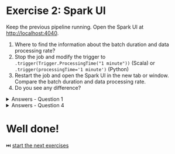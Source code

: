 # Exercise 2: Spark UI

Keep the previous pipeline running. Open the Spark UI at [http://localhost:4040](http://localhost:4040).

1. Where to find the information about the batch duration and data processing rate?
2. Stop the job and modify the trigger to `.trigger(Trigger.ProcessingTime("1 minute"))` (Scala) or `.trigger(processingTime='1 minute')` (Python)
3. Restart the job and open the Spark UI in the new tab or window. Compare the batch duration and data processing rate.
4. Do you see any difference?


<details>
<summary>Answers - Question 1</summary>
Under _Structured Streaming_ where the Streaming query statistics are displayed.
</details>

<details>
<summary>Answers - Question 4</summary>
Several aspects here:

* more rows are processed at once, the query waits 1 minute and takes more data at once
* it doesn't impact the execution time, though; our sink is not data-bounded; we print data which is stored in memory
  so there is no I/O impact because of the increased data volume; typically, it won't be the case if you use a I/O-bounded data sink
* there is less jobs executed in the Jobs section; it might be easier to follow
</details>

# Well done! 
⏭️ [start the next exercises](exercise3.md)
